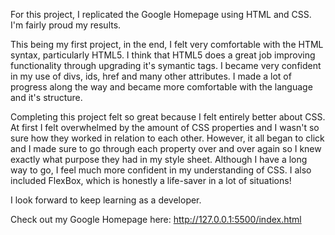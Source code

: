 For this project, I replicated the Google Homepage using HTML and CSS. I'm fairly proud my results.

This being my first project, in the end, I felt very comfortable with the HTML syntax, particularly HTML5. I think that HTML5 does a great job improving functionality through upgrading it's symantic tags. I became very confident in my use of divs, ids, href and many other attributes. I made a lot of progress along the way and became more comfortable with the language and it's structure.

Completing this project felt so great because I felt entirely better about CSS. At first I felt overwhelmed by the amount of CSS properties and I wasn't so sure how they worked in relation to each other. However, it all began to click and I made sure to go through each property over and over again so I knew exactly what purpose they had in my style sheet. Although I have a long way to go, I feel much more confident in my understanding of CSS. I also included FlexBox, which is honestly a life-saver in a lot of situations!

I look forward to keep learning as a developer.

Check out my Google Homepage here: 
http://127.0.0.1:5500/index.html
